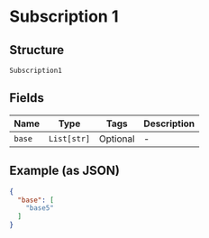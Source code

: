
# Subscription 1

## Structure

`Subscription1`

## Fields

| Name | Type | Tags | Description |
|  --- | --- | --- | --- |
| `base` | `List[str]` | Optional | - |

## Example (as JSON)

```json
{
  "base": [
    "base5"
  ]
}
```

